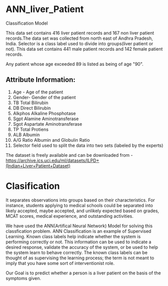 # ANN_liver_Patient
Classification Model 

This data set contains 416 liver patient records and 167 non liver patient records.The data set was collected from north east of Andhra Pradesh, India. Selector is a class label used to divide into groups(liver patient or not). This data set contains 441 male patient records and 142 female patient records.

Any patient whose age exceeded 89 is listed as being of age "90".

## Attribute Information:
1. Age - Age of the patient
2. Gender- Gender of the patient
3. TB Total Bilirubin
4. DB Direct Bilirubin
5. Alkphos Alkaline Phosphotase
6. Sgpt Alamine Aminotransferase
7. Sgot Aspartate Aminotransferase
8. TP Total Protiens
9. ALB Albumin
10. A/G Ratio Albumin and Globulin Ratio
11. Selector field used to split the data into two sets (labeled by the experts) 

The dataset is freely available and can be downloaded from -https://archive.ics.uci.edu/ml/datasets/ILPD+(Indian+Liver+Patient+Dataset)

# Clasification
It separates observations into groups based on their characteristics. For instance, students applying to medical schools could be separated into likely accepted, maybe accepted, and unlikely expected based on grades, MCAT scores, medical experience, and outstanding activities.

We have used the ANN(Artifical Neural Network) Model for solving this classfication problem.
ANN Classification is an example of Supervised Learning. Known class labels help indicate whether the system is performing correctly or not. This information can be used to indicate a desired response, validate the accuracy of the system, or be used to help the system learn to behave correctly. The known class labels can be thought of as supervising the learning process; the term is not meant to imply that you have some sort of interventionist role.

Our Goal is to predict whether a person is a liver patient on the basis of the symptoms given.
